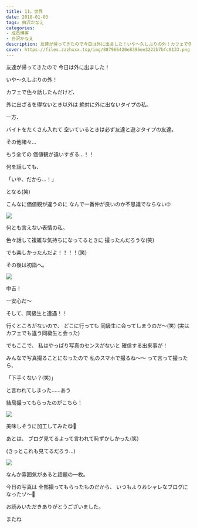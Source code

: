 ```yaml
---
title: 11。世界
date: 2018-01-03
tags: 白沢かなえ
categories: 
- 成员博客
- 白沢かなえ
description: 友達が帰ってきたので今日は外に出ました！いや〜久しぶりの外！カフェで色々話したんだけど、外に出ざるを得ないとき以外は絶対に外に出ないタイプの私。...
cover: https://files.zzzhxxx.top/img/887966420e8396ee3222b7bfc0133.png 
---
```








友達が帰ってきたので
今日は外に出ました！

いや〜久しぶりの外！







カフェで色々話したんだけど、





外に出ざるを得ないとき以外は
絶対に外に出ないタイプの私。

一方、

バイトをたくさん入れて
空いているときは必ず友達と遊ぶタイプの友達。






その他諸々…

もう全ての
価値観が違いすぎる…！！






何を話しても、

「いや、だから…！」

となる(笑)




こんなに価値観が違うのに
なんで一番仲が良いのか不思議でならない🙄




![](https://files.zzzhxxx.top/img/887966420e8396ee3222b7bfc0133.png)




何とも言えない表情の私。

色々話して複雑な気持ちになってるときに
撮ったんだろうな(笑)



でも楽しかったんだよ！！！！(笑)













その後は初詣へ。



![](https://files.zzzhxxx.top/img/887966420e8396ee3222b7bfc0133-01.jpg)



中吉！

一安心だ〜









そして、同級生と遭遇！！

行くところがないので、
どこに行っても
同級生に会ってしまうのだ〜(笑)
(実はカフェでも違う同級生と会った)







でもここで、
私はやっぱり写真のセンスがないと
確信する出来事が！




みんなで写真撮ることになったので
私のスマホで撮るね〜〜 って言って撮ったら、

「下手くない？(笑)」

と言われてしまった……あう




結局撮ってもらったのがこちら！

![](https://files.zzzhxxx.top/img/887966420e8396ee3222b7bfc0133-02.jpg)



美味しそうに加工してみた😋🍴







あとは、
ブログ見てるよって言われて恥ずかしかった(笑)

(きっとこれも見てるだろう…)










![](https://files.zzzhxxx.top/img/887966420e8396ee3222b7bfc0133-03.jpg)



なんか雰囲気があると話題の一枚。






今日の写真は
全部撮ってもらったものだから、
いつもよりおシャレなブログになったゾ〜🐶







お読みいただきありがとうございました。

またね


